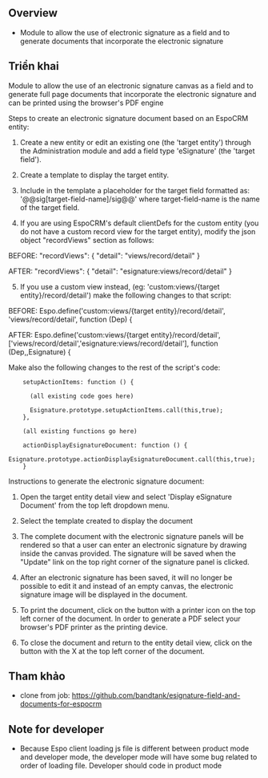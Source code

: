 ## Overview

- Module to allow the use of electronic signature as a field and to generate documents that incorporate the electronic signature

## Triển khai
Module to allow the use of an electronic signature canvas as a field and to generate full page documents that incorporate the electronic signature and can be printed using the browser's PDF engine

Steps to create an electronic signature document based on an EspoCRM entity:

1) Create a new entity or edit an existing one (the 'target entity') through the Administration module and add a field type 'eSignature' (the 'target field'). 

2) Create a template to display the target entity.

3) Include in the template a placeholder for the target field formatted as: '@@sig[target-field-name]/sig@@' where target-field-name is the name of the target field.

4) If you are using EspoCRM's default clientDefs for the custom entity (you do not have a custom record view for the target entity), modify the json object "recordViews" section as follows:

  BEFORE: 
  "recordViews": {
    "detail": "views/record/detail"
  }

  AFTER:
  "recordViews": {
    "detail": "esignature:views/record/detail"
  }

5) If you use a custom view instead, (eg: 'custom:views/{target entity}/record/detail') make the following changes to that script:

  BEFORE:
  Espo.define('custom:views/{target entity}/record/detail', 'views/record/detail', function (Dep) {

  AFTER:
  Espo.define('custom:views/{target entity}/record/detail', ['views/record/detail','esignature:views/record/detail'], function (Dep,,Esignature) {

  Make also the following changes to the rest of the script's code:

        setupActionItems: function () {
        
          (all existing code goes here)
          
          Esignature.prototype.setupActionItems.call(this,true);            
        },
        
        (all existing functions go here)
        
        actionDisplayEsignatureDocument: function () {  
            Esignature.prototype.actionDisplayEsignatureDocument.call(this,true);
        }

Instructions to generate the electronic signature document:

1) Open the target entity detail view and select 'Display eSignature Document' from the top left dropdown menu.

2) Select the template created to display the document

3) The complete document with the electronic signature panels will be rendered so that a user can enter an electronic signature by drawing inside the canvas provided. The signature will be saved when the "Update" link on the top right corner of the signature panel is clicked.

4) After an electronic signature has been saved, it will no longer be possible to edit it and instead of an empty canvas, the electronic signature image will be displayed in the document.

5) To print the document, click on the button with a printer icon on the top left corner of the document. In order to generate a PDF select your browser's PDF printer as the printing device.

6) To close the document and return to the entity detail view, click on the button with the X at the top left corner of the document.

## Tham khảo
- clone from job: https://github.com/bandtank/esignature-field-and-documents-for-espocrm

## Note for developer
- Because Espo client loading js file is different between product mode and developer mode, the developer mode will have some bug related to order of loading file. Developer should code in product mode